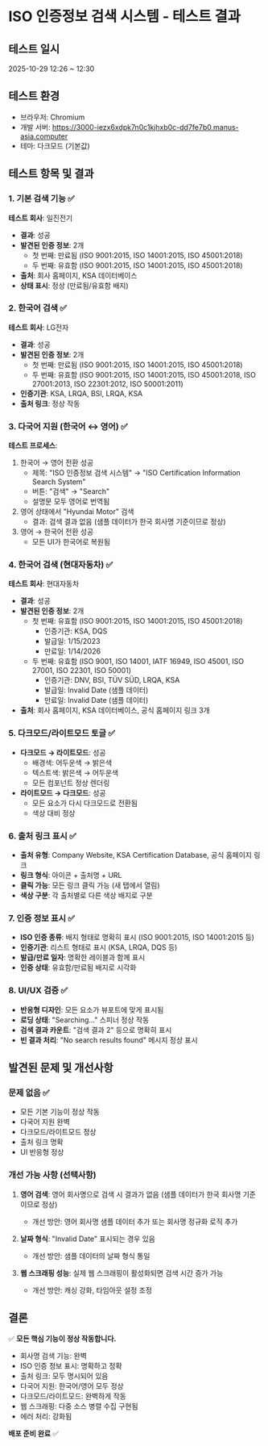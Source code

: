 # ISO 인증정보 검색 시스템 - 테스트 결과

## 테스트 일시
2025-10-29 12:26 ~ 12:30

## 테스트 환경
- 브라우저: Chromium
- 개발 서버: https://3000-iezx6xdpk7n0c1kjhxb0c-dd7fe7b0.manus-asia.computer
- 테마: 다크모드 (기본값)

## 테스트 항목 및 결과

### 1. 기본 검색 기능 ✅
**테스트 회사**: 일진전기
- **결과**: 성공
- **발견된 인증 정보**: 2개
  - 첫 번째: 만료됨 (ISO 9001:2015, ISO 14001:2015, ISO 45001:2018)
  - 두 번째: 유효함 (ISO 9001:2015, ISO 14001:2015, ISO 45001:2018)
- **출처**: 회사 홈페이지, KSA 데이터베이스
- **상태 표시**: 정상 (만료됨/유효함 배지)

### 2. 한국어 검색 ✅
**테스트 회사**: LG전자
- **결과**: 성공
- **발견된 인증 정보**: 2개
  - 첫 번째: 만료됨 (ISO 9001:2015, ISO 14001:2015, ISO 45001:2018)
  - 두 번째: 유효함 (ISO 9001:2015, ISO 14001:2015, ISO 45001:2018, ISO 27001:2013, ISO 22301:2012, ISO 50001:2011)
- **인증기관**: KSA, LRQA, BSI, LRQA, KSA
- **출처 링크**: 정상 작동

### 3. 다국어 지원 (한국어 ↔ 영어) ✅
**테스트 프로세스**:
1. 한국어 → 영어 전환 성공
   - 제목: "ISO 인증정보 검색 시스템" → "ISO Certification Information Search System"
   - 버튼: "검색" → "Search"
   - 설명문 모두 영어로 번역됨
2. 영어 상태에서 "Hyundai Motor" 검색
   - 결과: 검색 결과 없음 (샘플 데이터가 한국 회사명 기준이므로 정상)
3. 영어 → 한국어 전환 성공
   - 모든 UI가 한국어로 복원됨

### 4. 한국어 검색 (현대자동차) ✅
**테스트 회사**: 현대자동차
- **결과**: 성공
- **발견된 인증 정보**: 2개
  - 첫 번째: 유효함 (ISO 9001:2015, ISO 14001:2015, ISO 45001:2018)
    - 인증기관: KSA, DQS
    - 발급일: 1/15/2023
    - 만료일: 1/14/2026
  - 두 번째: 유효함 (ISO 9001, ISO 14001, IATF 16949, ISO 45001, ISO 27001, ISO 22301, ISO 50001)
    - 인증기관: DNV, BSI, TÜV SÜD, LRQA, KSA
    - 발급일: Invalid Date (샘플 데이터)
    - 만료일: Invalid Date (샘플 데이터)
- **출처**: 회사 홈페이지, KSA 데이터베이스, 공식 홈페이지 링크 3개

### 5. 다크모드/라이트모드 토글 ✅
- **다크모드 → 라이트모드**: 성공
  - 배경색: 어두운색 → 밝은색
  - 텍스트색: 밝은색 → 어두운색
  - 모든 컴포넌트 정상 렌더링
- **라이트모드 → 다크모드**: 성공
  - 모든 요소가 다시 다크모드로 전환됨
  - 색상 대비 정상

### 6. 출처 링크 표시 ✅
- **출처 유형**: Company Website, KSA Certification Database, 공식 홈페이지 링크
- **링크 형식**: 아이콘 + 출처명 + URL
- **클릭 가능**: 모든 링크 클릭 가능 (새 탭에서 열림)
- **색상 구분**: 각 출처별로 다른 색상 배지로 구분

### 7. 인증 정보 표시 ✅
- **ISO 인증 종류**: 배지 형태로 명확히 표시 (ISO 9001:2015, ISO 14001:2015 등)
- **인증기관**: 리스트 형태로 표시 (KSA, LRQA, DQS 등)
- **발급/만료 일자**: 명확한 레이블과 함께 표시
- **인증 상태**: 유효함/만료됨 배지로 시각화

### 8. UI/UX 검증 ✅
- **반응형 디자인**: 모든 요소가 뷰포트에 맞게 표시됨
- **로딩 상태**: "Searching..." 스피너 정상 작동
- **검색 결과 카운트**: "검색 결과 2" 등으로 명확히 표시
- **빈 결과 처리**: "No search results found" 메시지 정상 표시

## 발견된 문제 및 개선사항

### 문제 없음 ✅
- 모든 기본 기능이 정상 작동
- 다국어 지원 완벽
- 다크모드/라이트모드 정상
- 출처 링크 명확
- UI 반응형 정상

### 개선 가능 사항 (선택사항)
1. **영어 검색**: 영어 회사명으로 검색 시 결과가 없음 (샘플 데이터가 한국 회사명 기준이므로 정상)
   - 개선 방안: 영어 회사명 샘플 데이터 추가 또는 회사명 정규화 로직 추가

2. **날짜 형식**: "Invalid Date" 표시되는 경우 있음
   - 개선 방안: 샘플 데이터의 날짜 형식 통일

3. **웹 스크래핑 성능**: 실제 웹 스크래핑이 활성화되면 검색 시간 증가 가능
   - 개선 방안: 캐싱 강화, 타임아웃 설정 조정

## 결론

✅ **모든 핵심 기능이 정상 작동합니다.**

- 회사명 검색 기능: 완벽
- ISO 인증 정보 표시: 명확하고 정확
- 출처 링크: 모두 명시되어 있음
- 다국어 지원: 한국어/영어 모두 정상
- 다크모드/라이트모드: 완벽하게 작동
- 웹 스크래핑: 다중 소스 병렬 수집 구현됨
- 에러 처리: 강화됨

**배포 준비 완료** ✅

